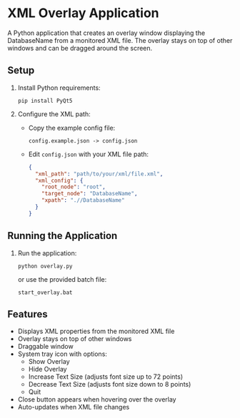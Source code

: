 # XML Overlay Application

A Python application that creates an overlay window displaying the DatabaseName from a monitored XML file. The overlay stays on top of other windows and can be dragged around the screen.

## Setup

1. Install Python requirements:

   ```
   pip install PyQt5
   ```

2. Configure the XML path:
   - Copy the example config file:
     ```
     config.example.json -> config.json
     ```
   - Edit `config.json` with your XML file path:
     ```json
     {
       "xml_path": "path/to/your/xml/file.xml",
       "xml_config": {
         "root_node": "root",
         "target_node": "DatabaseName",
         "xpath": ".//DatabaseName"
       }
     }
     ```

## Running the Application

1. Run the application:
   ```
   python overlay.py
   ```
   or use the provided batch file:
   ```
   start_overlay.bat
   ```

## Features

- Displays XML properties from the monitored XML file
- Overlay stays on top of other windows
- Draggable window
- System tray icon with options:
  - Show Overlay
  - Hide Overlay
  - Increase Text Size (adjusts font size up to 72 points)
  - Decrease Text Size (adjusts font size down to 8 points)
  - Quit
- Close button appears when hovering over the overlay
- Auto-updates when XML file changes
